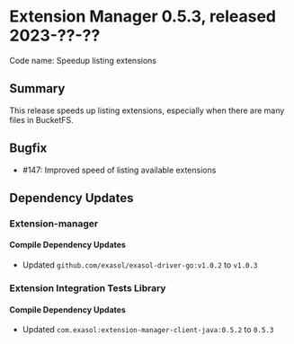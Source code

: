 # Extension Manager 0.5.3, released 2023-??-??

Code name: Speedup listing extensions

## Summary

This release speeds up listing extensions, especially when there are many files in BucketFS.

## Bugfix

* #147: Improved speed of listing available extensions

## Dependency Updates

### Extension-manager

#### Compile Dependency Updates

* Updated `github.com/exasol/exasol-driver-go:v1.0.2` to `v1.0.3`

### Extension Integration Tests Library

#### Compile Dependency Updates

* Updated `com.exasol:extension-manager-client-java:0.5.2` to `0.5.3`
